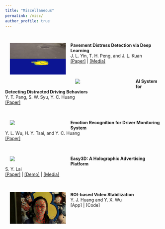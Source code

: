 ```yaml
---
title: "Miscellaneous"
permalink: /misc/
author_profile: true
---
```

<br>
<img src='../images/PDetection.gif' width="180" style="float: left; margin: 15px">

<strong> Pavement Distress Detection via Deep Learning </strong> 
<br> J. L. Yin, T. H. Peng, and J. L. Kuan
<br> [[Paper]](https://ieeexplore.ieee.org/abstract/document/9015591) | [[Media]](http://yzunews.yzu.edu.tw/national-college-college-open-source-software-program-creative-design-competition/)
<br>
<br>
<br>
<img src='../images/DrivBehav.gif' width="180" style="float: left; margin: 15px">

<strong> AI System for Detecting Distracted Driving Behaviors </strong> 
<br> Y. T. Pang, S. W. Syu, Y. C. Huang
<br> [[Paper]](https://ieeexplore.ieee.org/document/8574512) 
<br>
<br>
<br>
<img src='../images/ERegDMS.gif' width="180" style="float: left; margin: 15px">

<strong>Emotion Recognition for Driver Monitoring System</strong> 
<br> Y. L. Wu, H. Y. Tsai, and Y. C. Huang
<br> [[Paper]](https://ieeexplore.ieee.org/document/8574610) 
<br>
<br>
<br>
<img src='../images/Easy3D.gif' width="180" style="float: left; margin: 15px">

<strong>Easy3D: A Holographic Advertising Platform</strong> 
<br> S. Y. Lai 
<br> [[Paper]](https://ieeexplore.ieee.org/document/8574875) | [[Demo]](https://www.youtube.com/watch?v=7iHxskBOj4U) | [[Media]](http://yzunews.yzu.edu.tw/archimedes-international-invention-exhibition/)
<br>
<br>
<br>
<img src='../images/roi_vs.gif' width="180" style="float: left; margin: 15px">

<strong>ROI-based Video Stabilization</strong> 
<br> Y. J. Huang and Y. X. Wu 
<br> [App] | [Code]
<br>

